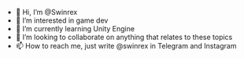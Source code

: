 - 👋 Hi, I’m @Swinrex
- 👀 I’m interested in game dev
- 🌱 I’m currently learning Unity Engine
- 💞️ I’m looking to collaborate on anything that relates to these topics 
- 📫 How to reach me, just write @swinrex in Telegram and Instagram

<!---
Swinrex/Swinrex is a ✨ special ✨ repository because its `README.md` (this file) appears on your GitHub profile.
You can click the Preview link to take a look at your changes.
--->
